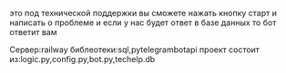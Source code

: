 это под технической поддержки вы сможете нажать кнопку старт и написать о проблеме и если у нас будет ответ в базе данных то бот ответит вам

Сервер:railway
библеотеки:sql,pytelegrambotapi
проект состоит из:logic.py,config.py,bot.py,techelp.db
